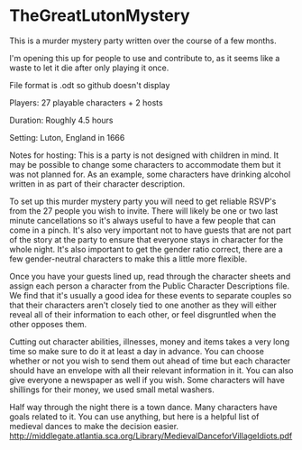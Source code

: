 TheGreatLutonMystery
====================
This is a murder mystery party written over the course of a few months. 

I'm opening this up for people to use and contribute to, as it seems like a waste to let it die after only playing it once.

File format is .odt so github doesn't display 

Players: 27 playable characters + 2 hosts

Duration: Roughly 4.5 hours

Setting: Luton, England in 1666

Notes for hosting:
This is a party is not designed with children in mind. It may be possible to change some characters to accommodate them but it was not planned for. As an example, some characters have drinking alcohol written in as part of their character description.

To set up this murder mystery party you will need to get reliable RSVP's from the 27 people you wish to invite. There will likely be one or two last minute cancellations so it's always useful to have a few people that can come in a pinch. It's also very important not to have guests that are not part of the story at the party to ensure that everyone stays in character for the whole night. It's also important to get the gender ratio correct, there are a few gender-neutral characters to make this a little more flexible.

Once you have your guests lined up, read through the character sheets and assign each person a character from the Public Character Descriptions file. We find that it's usually a good idea for these events to separate couples so that their characters aren't closely tied to one another as they will either reveal all of their information to each other, or feel disgruntled when the other opposes them.

Cutting out character abilities, illnesses, money and items takes a very long time so make sure to do it at least a day in advance. You can choose whether or not you wish to send them out ahead of time but each character should have an envelope with all their relevant information in it. You can also give everyone a newspaper as well if you wish. Some characters will have shillings for their money, we used small metal washers.

Half way through the night there is a town dance. Many characters have goals related to it. You can use anything, but here is a helpful list of medieval dances to make the decision easier.
http://middlegate.atlantia.sca.org/Library/MedievalDanceforVillageIdiots.pdf
